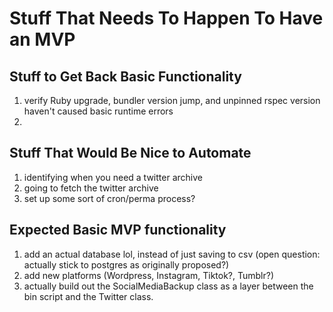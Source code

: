 # Stuff That Needs To Happen To Have an MVP

## Stuff to Get Back Basic Functionality

1. verify Ruby upgrade, bundler version jump, and unpinned rspec version haven't caused basic runtime errors
2.

## Stuff That Would Be Nice to Automate

1. identifying when you need a twitter archive
2. going to fetch the twitter archive
3. set up some sort of cron/perma process?

## Expected Basic MVP functionality

1. add an actual database lol, instead of just saving to csv (open question: actually stick to postgres as originally proposed?)
2. add new platforms (Wordpress, Instagram, Tiktok?, Tumblr?)
3. actually build out the SocialMediaBackup class as a layer between the bin script and the Twitter class.